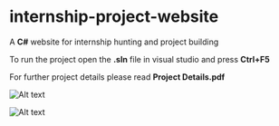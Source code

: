 # internship-project-website
A **C#** website for internship hunting and project building

To run the project open the **.sln** file in visual studio and press **Ctrl+F5**

For further project details please read **Project Details.pdf**

![Alt text](./EntityDesignerDiagram.bmp?raw=true "Landing Page")

![Alt text](./Envision.png?raw=true "Landing Page")
